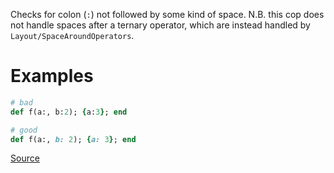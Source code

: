 
Checks for colon (`:`) not followed by some kind of space.
N.B. this cop does not handle spaces after a ternary operator, which are
instead handled by `Layout/SpaceAroundOperators`.

# Examples

```ruby
# bad
def f(a:, b:2); {a:3}; end

# good
def f(a:, b: 2); {a: 3}; end
```

[Source](http://www.rubydoc.info/gems/rubocop/RuboCop/Cop/Layout/SpaceAfterColon)